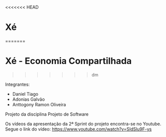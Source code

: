 <<<<<<< HEAD
# Xé 
=======
# Xé - Economia Compartilhada
>>>>>>> dm

Integrantes: 
- Daniel Tiago
- Adonias Galvão
- Anttogony Ramon Oliveira

Projeto da disciplina Projeto de Software

Os vídeos da apresentação da 2ª Sprint do projeto encontra-se no Youtube.
Segue o link do vídeo: https://www.youtube.com/watch?v=SIdSlu9F-ys
